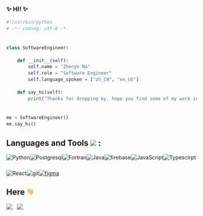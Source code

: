 ###  ✨ HI! ✨

```python
#!/usr/bin/python
# -*- coding: utf-8 -*-


class SoftwareEngineer:

    def __init__(self):
        self.name = "Zhenye Na"
        self.role = "Software Engineer"
        self.language_spoken = ["zh_CN", "en_US"]

    def say_hi(self):
        print("Thanks for dropping by, hope you find some of my work interesting.")


me = SoftwareEngineer()
me.say_hi()
```

<div align="left">
<h2> Languages and Tools  <img src="https://media.tenor.com/Es9wm76r9QkAAAAi/angry-typing-cat.gif" width="40">  :</h2>
</div>
<a href="https://www.python.org" target="_blank"><img align="left" alt="Python" height ="42px" src="https://raw.githubusercontent.com/rahul-jha98/github_readme_icons/main/language_and_tools/square/python/python.svg"></a>
<a href="https://developer.android.com" target="_blank"> <img align="left" alt="Postgresql" height ="42px" src="https://upload.wikimedia.org/wikipedia/commons/2/29/Postgresql_elephant.svg"> </a>
<a href="https://kotlinlang.org" target="_blank"><img align="left" alt="Fortran" height ="42px" src="https://upload.wikimedia.org/wikipedia/commons/thumb/b/b8/Fortran_logo.svg/800px-Fortran_logo.svg.png"></a>
<a href="https://www.java.com" target="GoogleDataStudio"><img align="left" alt="Java" height ="42px" src="https://cdn.worldvectorlogo.com/logos/google-data-studio.svg"></a>
<a href="https://firebase.google.com/" target="Django"> <img align="left" src="https://cdn.worldvectorlogo.com/logos/django.svg" alt="firebase" height ="42px"/> </a>
<a href="https://developer.mozilla.org/en-US/docs/Web/JavaScript" target="_blank"> <img align="left" alt="JavaScript" height ="42px"  src="https://raw.githubusercontent.com/rahul-jha98/github_readme_icons/main/language_and_tools/square/javascript/javascript.svg"> </a>
<a href="https://www.typescriptlang.org/" target="_blank"><img align="left" alt="Typescirpt" height ="42px" src="https://cdn-icons-png.flaticon.com/512/873/873120.png"></a>
<a href="https://reactjs.org/" target="_blank"> <img align="left" alt="React" height ="42px" src="https://raw.githubusercontent.com/rahul-jha98/github_readme_icons/main/language_and_tools/square/react/react.svg"></a>
<a href="https://git-scm.com/" target="_blank"> <img src="https://raw.githubusercontent.com/rahul-jha98/github_readme_icons/main/language_and_tools/square/git-scm/git-scm.svg" align="left" alt="git" height='42px'/> </a>
<a href="https://www.figma.com/" target="_blank"> <img src="https://raw.githubusercontent.com/rahul-jha98/github_readme_icons/main/language_and_tools/square/figma/figma.svg" alt="figma" height='42px'/> </a>

<div align="left">
<h2> Here <img src="https://github.com/ABSphreak/ABSphreak/blob/master/gifs/Hi.gif" width="20"></h2>
</div>

  <p align='lefth'>
    <a href="https://www.linkedin.com/in/angela-teposte/"><img height="30" src="https://upload.wikimedia.org/wikipedia/commons/8/81/LinkedIn_icon.svg"></a>&nbsp;&nbsp;
    <a href="teposte.villalpa@gmail.com.io"><img height="30" src="https://upload.wikimedia.org/wikipedia/commons/7/7e/Gmail_icon_%282020%29.svg"></a>&nbsp;&nbsp;
  </p>

<!--
**TeposteAJ/TeposteAJ** is a ✨ _special_ ✨ repository because its `README.md` (this file) appears on your GitHub profile.

Here are some ideas to get you started:

- 🔭 I’m currently working on ...
- 🌱 I’m currently learning ...
- 👯 I’m looking to collaborate on ...
- 🤔 I’m looking for help with ...
- 💬 Ask me about ...
- 📫 How to reach me: ...
- 😄 Pronouns: ...
- ⚡ Fun fact: ...
-->
